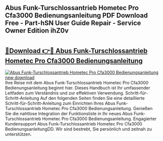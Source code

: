 ## Abus Funk-Turschlossantrieb Hometec Pro Cfa3000 Bedienungsanleitung PDF Download Free - Part-hSN User Guide Repair - Service Owner Edition ihZ0v

# <h2><a href="http://df4ktr1.blite.top/?on=Abus+Funk-Turschlossantrieb+Hometec+Pro+Cfa3000+Bedienungsanleitung">🔗Download 👉🔴 Abus Funk-Turschlossantrieb Hometec Pro Cfa3000 Bedienungsanleitung</a></h2>

[![Abus Funk-Turschlossantrieb Hometec Pro Cfa3000 Bedienungsanleitung new download](https://i.imgur.com/lujVjoI.png)](http://df4ktr1.blite.top/?on=Abus+Funk-Turschlossantrieb+Hometec+Pro+Cfa3000+Bedienungsanleitung)
Ihre Reise mit dem Abus Funk-Turschlossantrieb Hometec Pro Cfa3000 Bedienungsanleitung beginnt hier. Dieses Handbuch ist Ihr umfassender Leitfaden zum Verständnis und zur effektiven Verwendung. Schritt-für-Schritt-Anleitung Auf den folgenden Seiten finden Sie eine detaillierte Schritt-für-Schritt-Anleitung zum Einrichten Ihres Abus Funk-Turschlossantrieb Hometec Pro Cfa3000 Bedienungsanleitung. Genießen Sie die nahtlose Integration der Funktionsliste in Ihr neues Abus Funk-Turschlossantrieb Hometec Pro Cfa3000 Bedienungsanleitung. Engagierter Kundensupport Abus Funk-Turschlossantrieb Hometec Pro Cfa3000 BedienungsanleitungDD. Wir sind bestrebt, Sie persönlich und zeitnah zu unterstützen.
